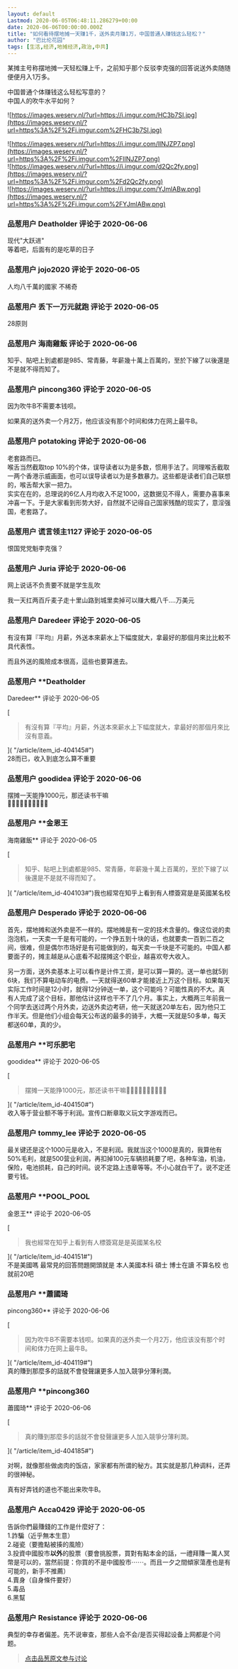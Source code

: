 ```yaml
---
layout: default
Lastmod: 2020-06-05T06:48:11.286279+00:00
date: 2020-06-06T00:00:00.000Z
title: "如何看待摆地摊一天赚1千，送外卖月赚1万，中国普通人赚钱这么轻松？"
author: "巴比伦花园"
tags: [生活,经济,地摊经济,政治,中共]
---
```


某摊主号称摆地摊一天轻松赚上千，之前知乎那个反驳李克强的回答说送外卖随随便便月入1万多。  
  
中国普通个体赚钱这么轻松写意的？  
中国人的吹牛水平如何？  
  
![https://images.weserv.nl/?url=https://i.imgur.com/HC3b7SI.jpg](https://images.weserv.nl/?url=https%3A%2F%2Fi.imgur.com%2FHC3b7SI.jpg)  
  
![https://images.weserv.nl/?url=https://i.imgur.com/lINJZP7.png](https://images.weserv.nl/?url=https%3A%2F%2Fi.imgur.com%2FlINJZP7.png)  
![https://images.weserv.nl/?url=https://i.imgur.com/d2Qc2fy.png](https://images.weserv.nl/?url=https%3A%2F%2Fi.imgur.com%2Fd2Qc2fy.png)  
![https://images.weserv.nl/?url=https://i.imgur.com/YJmlABw.png](https://images.weserv.nl/?url=https%3A%2F%2Fi.imgur.com%2FYJmlABw.png)

            
### 品葱用户 **Deatholder** 评论于 2020-06-06
        
现代"大跃进"  
等着吧，后面有的是吃草的日子
        


            
### 品葱用户 **jojo2020** 评论于 2020-06-05
        
人均八千萬的國家 不稀奇
        


            
### 品葱用户 **丢下一万元就跑** 评论于 2020-06-05
        
28原则
        


            
### 品葱用户 **海南雞飯** 评论于 2020-06-06
        
知乎、貼吧上到處都是985、常青藤，年薪幾十萬上百萬的，至於下線了以後還是不是就不得而知了。
        


            
### 品葱用户 **pincong360** 评论于 2020-06-05
        
因为吹牛B不需要本钱呗。  
  
如果真的送外卖一个月2万，他应该没有那个时间和体力在网上最牛B。
        


            
### 品葱用户 **potatoking** 评论于 2020-06-06
        
老套路而已。  
喉舌当然截取top 10%的个体，误导读者以为是多数，惯用手法了。同理喉舌截取一两个香港示威画面，也可以误导读者以为是多数暴力。这些都是读者们自己联想的，喉舌帮大家一把力。  
实实在在的，总理说的6亿人月均收入不足1000，这数据见不得人，需要办喜事来冲喜一下。于是大家看到形势大好，自然就不记得自己国家残酷的现实了，意淫强国，老套路了。
        


            
### 品葱用户 **谎言领主1127** 评论于 2020-06-05
        
恨国党党魁李克强？
        


            
### 品葱用户 **Juria** 评论于 2020-06-06
        
网上说话不负责要不就是学生乱吹  
  
我一天扛两百斤麦子走十里山路到城里卖掉可以赚大概八千....万美元
        


            
### 品葱用户 **Daredeer** 评论于 2020-06-05
        
有沒有算『平均』月薪，外送本來薪水上下幅度就大，拿最好的那個月來比比較不具代表性。  
  
而且外送的風險成本很高，這些也要算進去。
        


            
### 品葱用户 **Deatholder 
Daredeer** 评论于 2020-06-05
        
[

> 有沒有算『平均』月薪，外送本來薪水上下幅度就大，拿最好的那個月來比沒有意義。

]( "/article/item_id-404145#")  
28而已，收入到底怎么算不重要
        


            
### 品葱用户 **goodidea** 评论于 2020-06-06
        
摆摊一天能挣1000元，那还读书干嘛  
🤣🤣🤣🤣🤣🤣🤣🤣🤣🤣
        


            
### 品葱用户 **金恩王 
海南雞飯** 评论于 2020-06-05
        
[

> 知乎、貼吧上到處都是985、常青藤，年薪幾十萬上百萬的，至於下線了以後還是不是就不得而知了。

]( "/article/item_id-404103#")我也經常在知乎上看到有人標簽寫是是英國某名校
        


            
### 品葱用户 **Desperado** 评论于 2020-06-06
        
首先，摆地摊和送外卖是不一样的。摆地摊是有一定的技术含量的。像这位说的卖泡泡机，一天卖一千是有可能的，一个挣五到十块的话，也就要卖一百到二百之间，很难，但是偶尔市场好是有可能做到的，每天卖一千块是不可能的。中国人都要面子的，摊主越是从心底看不起摆摊这个职业，越喜欢夸大收入。  
  
另一方面，送外卖基本上可以看作是计件工资，是可以算一算的。送一单也就5到6块，我们不算电动车的电费。一天就得送60单才能接近上万这个目标。如果每天实际工作时间是12小时，就得12分钟送一单，这个可能吗？可能性真的不大。真有人完成了这个目标，那他估计这样也干不了几个月。事实上，大概两三年前我一个同学去送过两个月外卖，边送外卖边考研，他一天就送20单左右，因为他只工作半天。但是他们小组会每天公布送的最多的骑手，大概一天就是50多单，每天都送60单，真的少。
        


            
### 品葱用户 **可乐肥宅 
goodidea** 评论于 2020-06-05
        
[

> 摆摊一天能挣1000元，那还读书干嘛🤣🤣🤣🤣🤣🤣🤣🤣🤣🤣

]( "/article/item_id-404150#")  
收入等于营业额不等于利润。宣传口断章取义玩文字游戏而已。
        


            
### 品葱用户 **tommy_lee** 评论于 2020-06-05
        
最关键还是这个1000元是收入，不是利润。我就当这个1000是真的，我算他有50%毛利，就是500营业利润，再扣掉100元车辆损耗要了吧，各种车油，机油，保险，电池损耗，自己的时间。说不定路上违章等等。不小心就白干了。说不定还要亏钱。
        


            
### 品葱用户 **POOL_POOL 
金恩王** 评论于 2020-06-05
        
[

> 我也經常在知乎上看到有人標簽寫是是英國某名校

]( "/article/item_id-404151#")  
不是美國嗎 最常見的回答問題開頭就是 本人美國本科 碩士 博士在讀 不算名校 也就前20吧
        


            
### 品葱用户 **蕭國琦 
pincong360** 评论于 2020-06-06
        
[

> 因为吹牛B不需要本钱呗。如果真的送外卖一个月2万，他应该没有那个时间和体力在网上最牛B。

]( "/article/item_id-404119#")  
真的賺到那麼多的話就不會發聲讓更多人加入競爭分薄利潤。
        


            
### 品葱用户 **pincong360 
蕭國琦** 评论于 2020-06-06
        
[

> 真的賺到那麼多的話就不會發聲讓更多人加入競爭分薄利潤。

]( "/article/item_id-404185#")  
  
对啊，就像那些做卤肉的饭店，家家都有所谓的秘方。其实就是那几种调料，还弄的很神秘。  
  
真有好弄钱的道也不能出来吹牛B。
        


            
### 品葱用户 **Acca0429** 评论于 2020-06-05
        
告訴你們最賺錢的工作是什麼好了：  
1.詐騙（近乎無本生意）  
2.碰瓷（要擔點被揍的風險）  
3.投資中國股市**以外**的股票（要會挑股票，買對有點本金的話，一禮拜賺一萬人冥幣是可以的，當然前提：你買的不是中國股市⋯⋯。而且一夕之間傾家蕩產也是有可能的，新手不推薦）  
4.賣身（自身條件要好）  
5.毒品  
6.黑幫
        


            
### 品葱用户 **Resistance** 评论于 2020-06-06
        
典型的幸存者偏差。先不说审查，那些人会不会/是否买得起设备上网都是个问题。
        






> [点击品葱原文参与讨论](https://pincong.rocks/article/20016)

